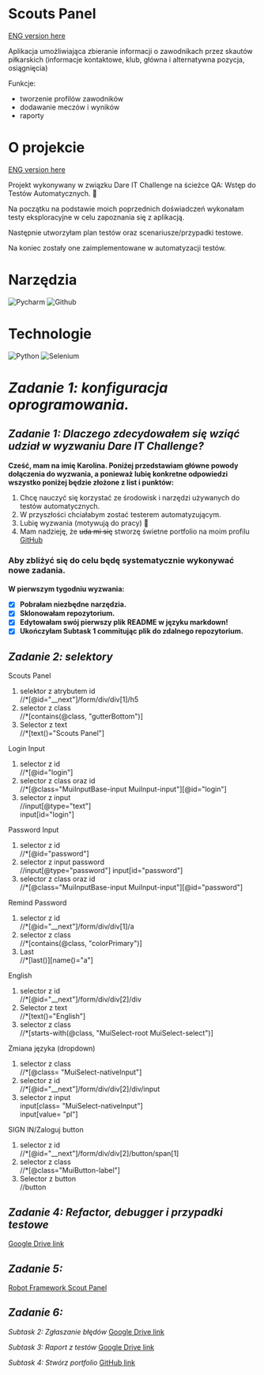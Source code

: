 # Scouts Panel
[ENG version here](https://github.com/rkarolina/robotframework_scoutpanel/tree/main) <p>
Aplikacja umożliwiająca zbieranie informacji o zawodnikach przez skautów piłkarskich (informacje kontaktowe, klub, główna i alternatywna pozycja, osiągnięcia) <p>
Funkcje:
- tworzenie profilów zawodników
- dodawanie meczów i wyników
- raporty

# O projekcie
[ENG version here](https://github.com/rkarolina/robotframework_scoutpanel/tree/main) <p>
Projekt wykonywany w związku Dare IT Challenge na ścieżce QA: Wstęp do Testów Automatycznych. 💪 <p>
Na początku na podstawie moich poprzednich doświadczeń wykonałam testy eksploracyjne w celu zapoznania się z aplikacją. <p>
Następnie utworzyłam plan testów oraz scenariusze/przypadki testowe. <p>
Na koniec zostały one zaimplementowane w automatyzacji testów.

# Narzędzia
<img alt="Pycharm" src="https://img.shields.io/badge/PyCharm-000000.svg?&style=for-the-badge&logo=PyCharm&logoColor=white"/> <img alt="Github" src="https://img.shields.io/badge/GitHub-100000?style=for-the-badge&logo=github&logoColor=white"/> 
# Technologie
<img alt="Python" src="https://img.shields.io/badge/Python-FFD43B?style=for-the-badge&logo=python&logoColor=blue"/> <img alt="Selenium" src="https://img.shields.io/badge/Selenium-43B02A?style=for-the-badge&logo=Selenium&logoColor=white"/>
## <h1> _Zadanie 1: konfiguracja oprogramowania._

### <h2> _Zadanie 1: Dlaczego zdecydowałem się wziąć udział w wyzwaniu Dare IT Challenge?_

**Cześć, mam na imię Karolina. Poniżej przedstawiam główne powody dołączenia do wyzwania,
a ponieważ lubię konkretne odpowiedzi wszystko poniżej będzie złożone z list i punktów:**

1. Chcę nauczyć się korzystać ze środowisk i narzędzi używanych do testów automatycznych.
2. W przyszłości chciałabym zostać testerem automatyzującym.
3. Lubię wyzwania (motywują do pracy) 🙂
4. Mam nadzieję, że ~~uda mi się~~ stworzę świetne portfolio na moim profilu [GitHub](https://github.com/rkarolina)

<h3>Aby zbliżyć się do celu będę systematycznie wykonywać nowe zadania.
<h4>W pierwszym tygodniu wyzwania:

- [x] Pobrałam niezbędne narzędzia.
- [x] Sklonowałam repozytorium.
- [x] Edytowałam swój pierwszy plik README w języku markdown!
- [x] Ukończyłam Subtask 1 commitując plik do zdalnego repozytorium.
### <h2> _Zadanie 2: selektory_

Scouts Panel

1. selektor z atrybutem id <br/>
   //*[@id="__next"]/form/div/div[1]/h5
2. selector z class<br/>
   //*[contains(@class, "gutterBottom")]
3. Selector z text<br/>
   //*[text()="Scouts Panel"]

Login Input 

1. selector z id<br/>
//*[@id="login"]
2. selector z class oraz id<br/>
//*[@class="MuiInputBase-input MuiInput-input"][@id="login"] 
3. selector z input<br/>
//input[@type="text"]<br/>
input[id="login"]

Password Input

1. selector z id <br/>
   //*[@id="password"]
2. selector z input password<br/>
   //input[@type="password"]
   input[id="password"]
3. selector z class oraz id<br/>
   //*[@class="MuiInputBase-input MuiInput-input"][@id="password"]

Remind Password

1. selector z id <br/>
   //*[@id="__next"]/form/div/div[1]/a
2. selector z class<br/>
   //*[contains(@class, "colorPrimary")]
3. Last<br/>
   //*[last()][name()="a"]

English

1. selector z id<br/>
   //*[@id="__next"]/form/div/div[2]/div
2. Selector z text<br/>
   //*[text()="English"]
3. selector z class<br/>
   //*[starts-with(@class, "MuiSelect-root MuiSelect-select")]

Zmiana języka (dropdown)

1. selector z class<br/>
   //*[@class= "MuiSelect-nativeInput"]
2. selector z id<br/>
   //*[@id="__next"]/form/div/div[2]/div/input
3. selector z input<br/>
   input[class= "MuiSelect-nativeInput"]<br/>
   input[value= "pl"]

SIGN IN/Zaloguj button

1. selector z id<br/>
//*[@id="__next"]/form/div/div[2]/button/span[1]
2. selector z class<br/>
//*[@class="MuiButton-label"]
3. Selector z button<br/>
//button

### <h2> _Zadanie 4: Refactor, debugger i przypadki testowe_
[Google Drive link](https://drive.google.com/drive/folders/1Ran9GG_hgc1ndgp329C0nR6x7XVIvla5?usp=drive_link)

### <h2> _Zadanie 5:_
[Robot Framework Scout Panel](https://github.com/rkarolina/robotframework_scoutpanel)

### <h2> _﻿Zadanie 6:_ ﻿
_Subtask 2: Zgłaszanie błędów_
[Google Drive link](https://drive.google.com/drive/folders/1RSEK60i_cfWxJxVkaQcRkpO-BhqzUcYi?usp=drive_link)

_Subtask 3: Raport z testów_
[Google Drive link](https://drive.google.com/drive/folders/1Q_FLVSkBQQV0HUVxH-FWU8VjpoOrpBng?usp=drive_link)

_﻿Subtask 4: Stwórz portfolio_
[GitHub link](https://github.com/rkarolina)
